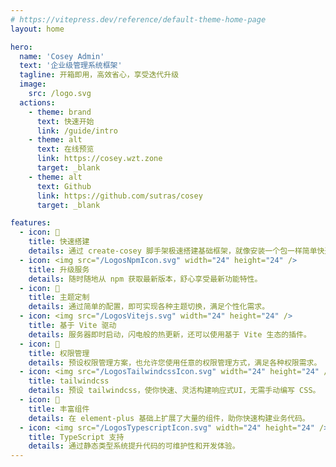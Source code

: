 ```yaml
---
# https://vitepress.dev/reference/default-theme-home-page
layout: home

hero:
  name: 'Cosey Admin'
  text: '企业级管理系统框架'
  tagline: 开箱即用，高效省心，享受迭代升级
  image:
    src: /logo.svg
  actions:
    - theme: brand
      text: 快速开始
      link: /guide/intro
    - theme: alt
      text: 在线预览
      link: https://cosey.wzt.zone
      target: _blank
    - theme: alt
      text: Github
      link: https://github.com/sutras/cosey
      target: _blank

features:
  - icon: 🚀
    title: 快速搭建
    details: 通过 create-cosey 脚手架极速搭建基础框架，就像安装一个包一样简单快速。
  - icon: <img src="/LogosNpmIcon.svg" width="24" height="24" />
    title: 升级服务
    details: 随时随地从 npm 获取最新版本，舒心享受最新功能特性。
  - icon: 🎨
    title: 主题定制
    details: 通过简单的配置，即可实现各种主题切换，满足个性化需求。
  - icon: <img src="/LogosVitejs.svg" width="24" height="24" />
    title: 基于 Vite 驱动
    details: 服务器即时启动，闪电般的热更新，还可以使用基于 Vite 生态的插件。
  - icon: 🔐
    title: 权限管理
    details: 预设权限管理方案，也允许您使用任意的权限管理方式，满足各种权限需求。
  - icon: <img src="/LogosTailwindcssIcon.svg" width="24" height="24" />
    title: tailwindcss
    details: 预设 tailwindcss，使你快速、灵活构建响应式UI，无需手动编写 CSS。
  - icon: 🧩
    title: 丰富组件
    details: 在 element-plus 基础上扩展了大量的组件，助你快速构建业务代码。
  - icon: <img src="/LogosTypescriptIcon.svg" width="24" height="24" />
    title: TypeScript 支持
    details: 通过静态类型系统提升代码的可维护性和开发体验。
---
```

